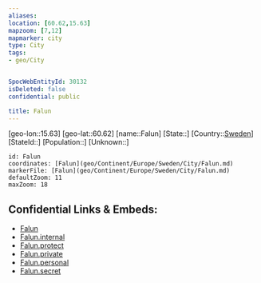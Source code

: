```yaml
---
aliases: 
location: [60.62,15.63]
mapzoom: [7,12] 
mapmarker: city 
type: City
tags:
- geo/City


SpocWebEntityId: 30132
isDeleted: false
confidential: public

title: Falun
---
```

[geo-lon::15.63]
[geo-lat::60.62]
[name::Falun]
[State::]
[Country::[Sweden](geo/Continent/Europe/Sweden.md)]
[StateId::]
[Population::]
[Unknown::]


```leaflet
id: Falun
coordinates: [Falun](geo/Continent/Europe/Sweden/City/Falun.md)
markerFile: [Falun](geo/Continent/Europe/Sweden/City/Falun.md)
defaultZoom: 11 
maxZoom: 18
```


## Confidential Links & Embeds: 
- [Falun](../../../../../../_public/geo/Continent/Europe/Sweden/City/Falun.md) 
- [Falun.internal](../../../../../../_internal/geo/Continent/Europe/Sweden/City/Falun.internal.md) 
- [Falun.protect](../../../../../../_protect/geo/Continent/Europe/Sweden/City/Falun.protect.md) 
- [Falun.private](../../../../../../_private/geo/Continent/Europe/Sweden/City/Falun.private.md) 
- [Falun.personal](../../../../../../_personal/geo/Continent/Europe/Sweden/City/Falun.personal.md) 
- [Falun.secret](../../../../../../_secret/geo/Continent/Europe/Sweden/City/Falun.secret.md) 

